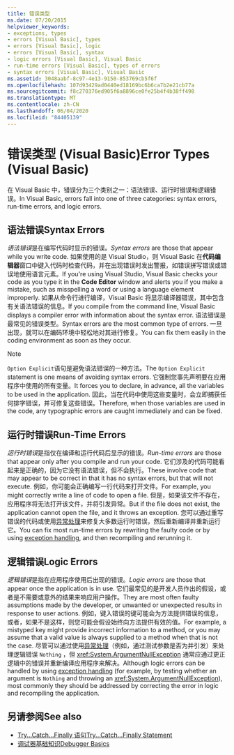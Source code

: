 ```yaml
---
title: 错误类型
ms.date: 07/20/2015
helpviewer_keywords:
- exceptions, types
- errors [Visual Basic], types
- errors [Visual Basic], logic
- errors [Visual Basic], syntax
- logic errors [Visual Basic], Visual Basic
- run-time errors [Visual Basic], types of errors
- syntax errors [Visual Basic], Visual Basic
ms.assetid: 3048aabf-8c97-4e13-9150-853769cb5f6f
ms.openlocfilehash: 107d93429ad0440ed18169bc6b6ca7b2e21cb77a
ms.sourcegitcommit: f8c270376ed905f6a8896ce0fe25b4f4b38ff498
ms.translationtype: MT
ms.contentlocale: zh-CN
ms.lasthandoff: 06/04/2020
ms.locfileid: "84405139"
---
```

# <a name="error-types-visual-basic"></a><span data-ttu-id="f075a-102">错误类型 (Visual Basic)</span><span class="sxs-lookup"><span data-stu-id="f075a-102">Error Types (Visual Basic)</span></span>
<span data-ttu-id="f075a-103">在 Visual Basic 中，错误分为三个类别之一：语法错误、运行时错误和逻辑错误。</span><span class="sxs-lookup"><span data-stu-id="f075a-103">In Visual Basic, errors fall into one of three categories: syntax errors, run-time errors, and logic errors.</span></span>

## <a name="syntax-errors"></a><span data-ttu-id="f075a-104">语法错误</span><span class="sxs-lookup"><span data-stu-id="f075a-104">Syntax Errors</span></span>
 <span data-ttu-id="f075a-105">*语法错误*是在编写代码时显示的错误。</span><span class="sxs-lookup"><span data-stu-id="f075a-105">*Syntax errors* are those that appear while you write code.</span></span> <span data-ttu-id="f075a-106">如果使用的是 Visual Studio，则 Visual Basic 在**代码编辑器**窗口中键入代码时检查代码，并在出现错误时发出警报，如错误拼写错误或错误地使用语言元素。</span><span class="sxs-lookup"><span data-stu-id="f075a-106">If you're using Visual Studio, Visual Basic checks your code as you type it in the **Code Editor** window and alerts you if you make a mistake, such as misspelling a word or using a language element improperly.</span></span> <span data-ttu-id="f075a-107">如果从命令行进行编译，Visual Basic 将显示编译器错误，其中包含有关语法错误的信息。</span><span class="sxs-lookup"><span data-stu-id="f075a-107">If you compile from the command line, Visual Basic displays a compiler error with information about the syntax error.</span></span> <span data-ttu-id="f075a-108">语法错误是最常见的错误类型。</span><span class="sxs-lookup"><span data-stu-id="f075a-108">Syntax errors are the most common type of errors.</span></span> <span data-ttu-id="f075a-109">一旦出现，就可以在编码环境中轻松地对其进行修复。</span><span class="sxs-lookup"><span data-stu-id="f075a-109">You can fix them easily in the coding environment as soon as they occur.</span></span>

> [!NOTE]
> <span data-ttu-id="f075a-110">`Option Explicit`语句是避免语法错误的一种方法。</span><span class="sxs-lookup"><span data-stu-id="f075a-110">The `Option Explicit` statement is one means of avoiding syntax errors.</span></span> <span data-ttu-id="f075a-111">它强制您事先声明要在应用程序中使用的所有变量。</span><span class="sxs-lookup"><span data-stu-id="f075a-111">It forces you to declare, in advance, all the variables to be used in the application.</span></span> <span data-ttu-id="f075a-112">因此，当在代码中使用这些变量时，会立即捕获任何排字错误，并可修复这些错误。</span><span class="sxs-lookup"><span data-stu-id="f075a-112">Therefore, when those variables are used in the code, any typographic errors are caught immediately and can be fixed.</span></span>

## <a name="run-time-errors"></a><span data-ttu-id="f075a-113">运行时错误</span><span class="sxs-lookup"><span data-stu-id="f075a-113">Run-Time Errors</span></span>
 <span data-ttu-id="f075a-114">*运行时错误*是指仅在编译和运行代码后显示的错误。</span><span class="sxs-lookup"><span data-stu-id="f075a-114">*Run-time errors* are those that appear only after you compile and run your code.</span></span> <span data-ttu-id="f075a-115">它们涉及的代码可能看起来是正确的，因为它没有语法错误，但不会执行。</span><span class="sxs-lookup"><span data-stu-id="f075a-115">These involve code that may appear to be correct in that it has no syntax errors, but that will not execute.</span></span> <span data-ttu-id="f075a-116">例如，你可能会正确编写一行代码来打开文件。</span><span class="sxs-lookup"><span data-stu-id="f075a-116">For example, you might correctly write a line of code to open a file.</span></span> <span data-ttu-id="f075a-117">但是，如果该文件不存在，应用程序将无法打开该文件，并将引发异常。</span><span class="sxs-lookup"><span data-stu-id="f075a-117">But if the file does not exist, the application cannot open the file, and it throws an exception.</span></span> <span data-ttu-id="f075a-118">您可以通过重写错误的代码或使用[异常处理](../../language-reference/statements/try-catch-finally-statement.md)来修复大多数运行时错误，然后重新编译并重新运行它。</span><span class="sxs-lookup"><span data-stu-id="f075a-118">You can fix most run-time errors by rewriting the faulty code or by using [exception handling](../../language-reference/statements/try-catch-finally-statement.md), and then recompiling and rerunning it.</span></span>
  
## <a name="logic-errors"></a><span data-ttu-id="f075a-119">逻辑错误</span><span class="sxs-lookup"><span data-stu-id="f075a-119">Logic Errors</span></span>
 <span data-ttu-id="f075a-120">*逻辑错误*是指在应用程序使用后出现的错误。</span><span class="sxs-lookup"><span data-stu-id="f075a-120">*Logic errors* are those that appear once the application is in use.</span></span> <span data-ttu-id="f075a-121">它们最常见的是开发人员作出的假设，或者是不需要或意外的结果来响应用户操作。</span><span class="sxs-lookup"><span data-stu-id="f075a-121">They are most often faulty assumptions made by the developer, or unwanted or unexpected results in response to user actions.</span></span> <span data-ttu-id="f075a-122">例如，键入错误的键可能会为方法提供错误的信息，或者，如果不是这样，则您可能会假设始终向方法提供有效的值。</span><span class="sxs-lookup"><span data-stu-id="f075a-122">For example, a mistyped key might provide incorrect information to a method, or you may assume that a valid value is always supplied to a method when that is not the case.</span></span> <span data-ttu-id="f075a-123">尽管可以通过使用[异常处理](../../language-reference/statements/try-catch-finally-statement.md)（例如，通过测试参数是否为并引发）来处理逻辑错误 `Nothing` ，但 <xref:System.ArgumentNullException> 通常应通过更正逻辑中的错误并重新编译应用程序来解决。</span><span class="sxs-lookup"><span data-stu-id="f075a-123">Although logic errors can be handled by using [exception handling](../../language-reference/statements/try-catch-finally-statement.md) (for example, by testing whether an argument is `Nothing` and throwing an <xref:System.ArgumentNullException>), most commonly they should be addressed by correcting the error in logic and recompiling the application.</span></span>

## <a name="see-also"></a><span data-ttu-id="f075a-124">另请参阅</span><span class="sxs-lookup"><span data-stu-id="f075a-124">See also</span></span>

- [<span data-ttu-id="f075a-125">Try...Catch...Finally 语句</span><span class="sxs-lookup"><span data-stu-id="f075a-125">Try...Catch...Finally Statement</span></span>](../../language-reference/statements/try-catch-finally-statement.md)
- [<span data-ttu-id="f075a-126">调试器基础知识</span><span class="sxs-lookup"><span data-stu-id="f075a-126">Debugger Basics</span></span>](/visualstudio/debugger/debugger-feature-tour)
